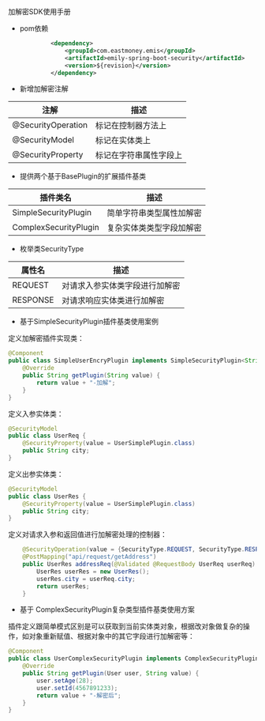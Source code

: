 加解密SDK使用手册

- pom依赖

```xml
            <dependency>
                <groupId>com.eastmoney.emis</groupId>
                <artifactId>emily-spring-boot-security</artifactId>
                <version>${revision}</version>
            </dependency>
```

- 新增加解密注解

| 注解               | 描述                   |
| ------------------ | ---------------------- |
| @SecurityOperation | 标记在控制器方法上     |
| @SecurityModel     | 标记在实体类上         |
| @SecurityProperty  | 标记在字符串属性字段上 |

- 提供两个基于BasePlugin的扩展插件基类

| 插件类名              | 描述                     |
| --------------------- | ------------------------ |
| SimpleSecurityPlugin  | 简单字符串类型属性加解密 |
| ComplexSecurityPlugin | 复杂实体类类型字段加解密 |

- 枚举类SecurityType

| 属性名   | 描述                           |
| -------- | ------------------------------ |
| REQUEST  | 对请求入参实体类字段进行加解密 |
| RESPONSE | 对请求响应实体类进行加解密     |

- 基于SimpleSecurityPlugin插件基类使用案例

定义加解密插件实现类：

```java
@Component
public class SimpleUserEncryPlugin implements SimpleSecurityPlugin<String> {
    @Override
    public String getPlugin(String value) {
        return value + "-加解";
    }
}
```

定义入参实体类：

```java
@SecurityModel
public class UserReq {
    @SecurityProperty(value = UserSimplePlugin.class)
    public String city;
}
```

定义出参实体类：

```java
@SecurityModel
public class UserRes {
    @SecurityProperty(value = UserSimplePlugin.class)
    public String city;
}
```

定义对请求入参和返回值进行加解密处理的控制器：

```java
    @SecurityOperation(value = {SecurityType.REQUEST, SecurityType.RESPONSE})
    @PostMapping("api/request/getAddress")
    public UserRes addressReq(@Validated @RequestBody UserReq userReq) {
        UserRes userRes = new UserRes();
        userRes.city = userReq.city;
        return userRes;
    }
```

- 基于 ComplexSecurityPlugin复杂类型插件基类使用方案

插件定义跟简单模式区别是可以获取到当前实体类对象，根据改对象做复杂的操作，如对象重新赋值、根据对象中的其它字段进行加解密等：

```java
@Component
public class UserComplexSecurityPlugin implements ComplexSecurityPlugin<User, String> {
    @Override
    public String getPlugin(User user, String value) {
        user.setAge(28);
        user.setId(4567891233);
        return value + "-解密后";
    }
}
```

